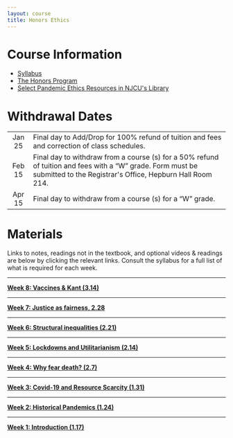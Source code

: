 ```yaml
---
layout: course
title: Honors Ethics
---
```


# Course Information
+ [Syllabus](syllabus.pdf)
+ [The Honors Program](https://www.njcu.edu/academics/honors-program)
+ [Select Pandemic Ethics Resources in NJCU's Library](/ethics/library.pdf)


# Withdrawal Dates

|         	 |     |
| :-------------: | ------------- |
| Jan 25 | Final day to Add/Drop for 100% refund of tuition and fees and correction of class schedules. |
| Feb 15 | Final day to withdraw from a course (s) for a 50% refund of tuition and fees with a “W” grade. Form must be submitted to the Registrar's Office, Hepburn Hall Room 214.|
| Apr 15  | Final day to withdraw from a course (s) for a “W” grade.|



# Materials 

Links to notes, readings not in the textbook, and optional videos & readings are below by clicking the relevant links. Consult the syllabus for a full list of what is required for each week. 




---

**[Week 8: Vaccines & Kant (3.14)](/ethics/vaccines)**


---

**[Week 7: Justice as fairness, 2.28](/ethics/rawls)**


---

**[Week 6: Structural inequalities (2.21)](/ethics/inequalities)**

---



**[Week 5: Lockdowns and Utilitarianism (2.14)](/ethics/lockdowns)**

---

**[Week 4: Why fear death? (2.7)](/ethics/epicurus)**

---

**[Week 3: Covid-19 and Resource Scarcity (1.31)](/ethics/resources)**

---

**[Week 2: Historical Pandemics (1.24)](/ethics/history)**

---

**[Week 1: Introduction (1.17)](/ethics/intro)**







